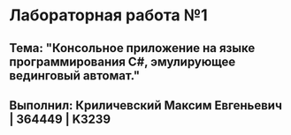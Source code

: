 # Лабораторная работа №1

## Тема: "Консольное приложение на языке программирования C#, эмулирующее вединговый автомат."

## Выполнил: Криличевский Максим Евгеньевич | 364449 | K3239